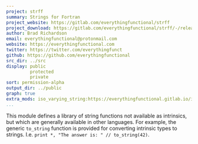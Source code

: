 ```yaml
---
project: strff
summary: Strings for Fortran
project_website: https://gitlab.com/everythingfunctional/strff
project_download: https://gitlab.com/everythingfunctional/strff/-/releases
author: Brad Richardson
email: everythingfunctional@protonmail.com
website: https://everythingfunctional.com
twitter: https://twitter.com/everythingfunct
github: https://github.com/everythingfunctional
src_dir: ../src
display: public
         protected
         private
sort: permission-alpha
output_dir: ../public
graph: true
extra_mods: iso_varying_string:https://everythingfunctional.gitlab.io/iso_varying_string/
...
```


This module defines a library of string functions not available as intrinsics,
but which are generally available in other languages. For example, the generic
`to_string` function is provided for converting intrinsic types to strings. I.e.
`print *, "The answer is: " // to_string(42)`.